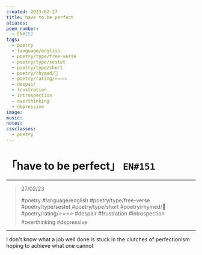 ```yaml
---
created: 2023-02-27
title: have to be perfect
aliases:
poem_number:
  - EN#151
tags:
  - poetry
  - language/english
  - poetry/type/free-verse
  - poetry/type/sestet
  - poetry/type/short
  - poetry/rhymed/🔴
  - poetry/rating/⭐⭐⭐⭐
  - despair
  - frustration
  - introspection
  - overthinking
  - depressive
image:
music:
notes:
cssclasses:
  - poetry
---
```

# 「have to be perfect」 `EN#151`

---

> 27/02/23
> 
> #poetry 
> #language/english 
> #poetry/type/free-verse #poetry/type/sestet #poetry/type/short 
> #poetry/rhymed/🔴 
> #poetry/rating/⭐⭐⭐⭐ 
> #despair #frustration #introspection #overthinking #depressive 

---

I don't know
what a job well done is
stuck in the clutches
of perfectionism
hoping to achieve
what one cannot